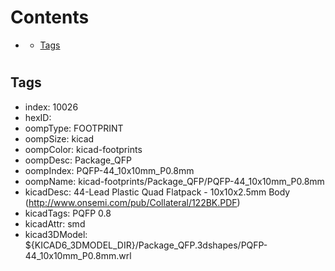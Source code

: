 



Contents
========

* [](#)
	* [Tags](#tags)

# 

## Tags

- index: 10026
- hexID: 
- oompType: FOOTPRINT
- oompSize: kicad
- oompColor: kicad-footprints
- oompDesc: Package_QFP
- oompIndex: PQFP-44_10x10mm_P0.8mm
- oompName: kicad-footprints/Package_QFP/PQFP-44_10x10mm_P0.8mm
- kicadDesc: 44-Lead Plastic Quad Flatpack - 10x10x2.5mm Body (http://www.onsemi.com/pub/Collateral/122BK.PDF)
- kicadTags: PQFP 0.8
- kicadAttr: smd
- kicad3DModel: ${KICAD6_3DMODEL_DIR}/Package_QFP.3dshapes/PQFP-44_10x10mm_P0.8mm.wrl
